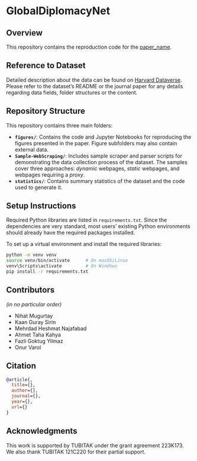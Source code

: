 
# GlobalDiplomacyNet 

## Overview
This repository contains the reproduction code for the [paper_name](https://www.globaldiplomacy.net).

## Reference to Dataset
Detailed description about the data can be found on [Harvard Dataverse](https://doi.org/10.7910/DVN/OFN15B). Please refer to the dataset’s README or the journal paper for any details regarding data fields, folder structures or the content.

## Repository Structure
This repository contains three main folders:
- **`figures/`**: Contains the code and Jupyter Notebooks for reproducing the figures presented in the paper. Figure subfolders may also contain external data.
- **`Sample-WebScraping/`**:  Includes sample scraper and parser scripts for demonstrating the data collection process of the dataset. The samples cover three approaches: _dynamic_ webpages, _static_ webpages, and webpages requiring a _proxy_.
- **`statistics/`**: Contains summary statistics of the dataset and the code used to generate it.

## Setup Instructions
Required Python libraries are listed in `requirements.txt`. Since the dependencies are very standard, most users’ existing Python environments should already have the required packages installed.

To set up a virtual environment and install the required libraries:
```bash
python -m venv venv
source venv/bin/activate      # On macOS/Linux
venv\Scripts\activate         # On Windows
pip install -r requirements.txt
```

## Contributors
_(in no particular order)_
- Nihat Mugurtay
- Kaan Guray Sirin 
- Mehrdad Heshmat Najafabad
- Ahmet Taha Kahya
- Fazli Goktug Yilmaz 
- Onur Varol

## Citation
```bibtex
@article{,
  title={},
  author={},
  journal={},
  year={},
  url={}
}
```

## Acknowledgments
This work is supported by TUBITAK under the grant agreement 223K173. We also thank TUBITAK 121C220 for their partial support.
